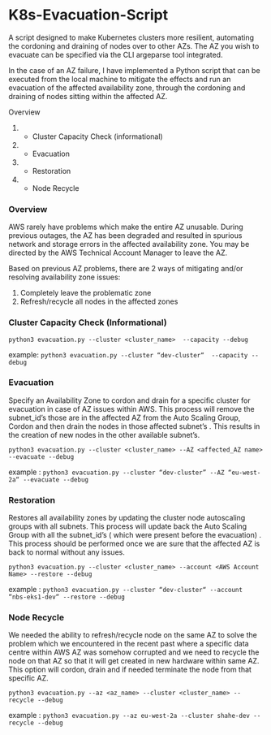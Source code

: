# K8s-Evacuation-Script

A script designed to make Kubernetes clusters more resilient, automating the cordoning and draining of nodes over to other AZs. The AZ you wish to evacuate can be specified via the CLI argeparse tool integrated.


In the case of an AZ failure, I have implemented a Python script that can be executed from the local machine to mitigate the effects and run an evacuation of the affected availability zone, through the cordoning and draining of nodes sitting within the affected AZ.

Overview
1. - Cluster Capacity Check (informational)
2. - Evacuation
3. - Restoration
4. - Node Recycle

### Overview

AWS rarely have problems which make the entire AZ unusable. During previous outages, the AZ has been degraded and resulted in spurious network and storage errors in the affected availability zone. You may be directed by the AWS Technical Account Manager to leave the AZ.

Based on previous AZ problems, there are 2 ways of mitigating and/or resolving availability zone issues:

1. Completely leave the problematic zone
2. Refresh/recycle all nodes in the affected zones


### Cluster Capacity Check (Informational)

`python3 evacuation.py --cluster <cluster_name>  --capacity --debug`

example:
`python3 evacuation.py --cluster “dev-cluster“  --capacity --debug`

### Evacuation

Specify an Availability Zone to cordon and drain for a specific cluster for evacuation in case of AZ issues within AWS. This process will remove the subnet_id’s those are in the affected AZ from the Auto Scaling Group, Cordon and then drain the nodes in those affected subnet’s . This results in the creation of new nodes in the other available subnet’s.

`python3 evacuation.py --cluster <cluster_name> --AZ <affected_AZ name> --evacuate --debug`

example :
`python3 evacuation.py --cluster “dev-cluster” --AZ “eu-west-2a“ --evacuate --debug`

### Restoration

Restores all availability zones by updating the cluster node autoscaling groups with all subnets. This process will update back the Auto Scaling Group with all the subnet_id’s ( which were present before the evacuation) . This process should be performed once we are sure that the affected AZ is back to normal without any issues.

`python3 evacuation.py --cluster <cluster_name> --account <AWS Account Name> --restore --debug`

example :
`python3 evacuation.py --cluster “dev-cluster“ --account “nbs-eks1-dev“ --restore --debug`

### Node Recycle

We needed the ability to refresh/recycle node on the same AZ to solve the problem which we encountered in the recent past where a specific data centre within AWS AZ was somehow corrupted and we need to recycle the node on that AZ so that it will get created in new hardware within same AZ. This option will cordon, drain and if needed terminate the node from that specific AZ.

`python3 evacuation.py --az <az_name> --cluster <cluster_name> --recycle --debug`

example :
`python3 evacuation.py --az eu-west-2a --cluster shahe-dev --recycle --debug`
